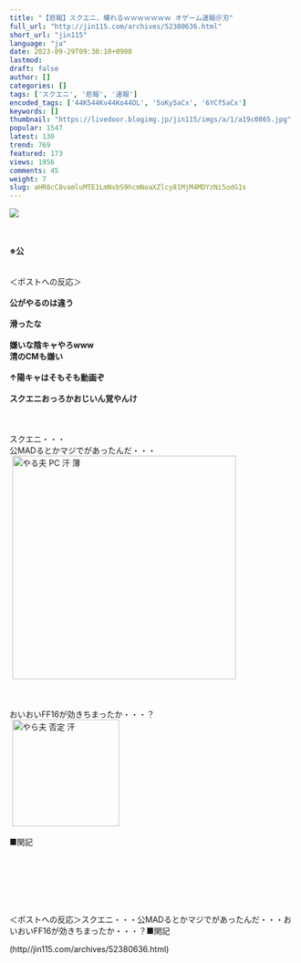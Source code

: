 ```yaml
---
title: "【悲報】スクエニ、壊れるｗｗｗｗｗｗｗ オゲーム速報＠刃"
full_url: "http://jin115.com/archives/52380636.html"
short_url: "jin115"
language: "ja"
date: 2023-09-29T09:30:10+0900
lastmod: 
draft: false
author: []
categories: []
tags: ['スクエニ', '悲報', '速報']
encoded_tags: ['44K544Kv44Ko44OL', '5oKy5aCx', '6YCf5aCx']
keywords: []
thumbnail: "https://livedoor.blogimg.jp/jin115/imgs/a/1/a19c0865.jpg"
popular: 1547
latest: 130
trend: 769
featured: 173
views: 1956
comments: 45
weight: 7
slug: aHR0cC8vamluMTE1LmNvbS9hcmNoaXZlcy81MjM4MDYzNi5odG1s
---
```


![](https://livedoor.blogimg.jp/jin115/imgs/a/1/a19c0865.jpg)

<div><a name='more'></a> <br> <br> <b>※公</b><br> <br> <br> ＜ポストへの反応＞<br> <br> <b>公がやるのは違う</b><br> <br> <b>滑ったな</b><br> <br> <b>嫌いな陰キャやろwww<br> 清のCMも嫌い</b><br> <br> <b>↑陽キャはそもそも動画ぞ</b><br> <br> <b>スクエニおっろかおじいん覚やんけ</b><br> <br> <br> <br> スクエニ・・・<br> 公MADるとかマジでがあったんだ・・・<br> <img src='https//livedoor.blogimg.jp/jin115/imgs/a/f/afd6b43e.gif' alt='やる夫 PC 汗 薄' width='392' border='0' hspace='5' class='pict'><br> <br> <br> <br> おいおいFF16が効きちまったか・・・？<br> <img src='https//livedoor.blogimg.jp/jin115/imgs/4/2/4217c90d.gif' alt='やら夫 否定 汗' width='187' border='0' hspace='5' class='pict'><br> <br> ■関記<br> <br> <br> <br> <br> <br> <br> <p>＜ポストへの反応＞スクエニ・・・公MADるとかマジでがあったんだ・・・おいおいFF16が効きちまったか・・・？■関記</p></div>

(http//jin115.com/archives/52380636.html)

